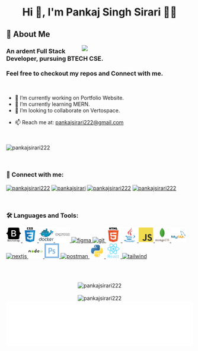 <h1 align="center">Hi 👋, I'm Pankaj Singh Sirari 👨‍💻</h1>

<h2> 🚀 About Me </h2>

<img align='right' src="https://media.giphy.com/media/v1.Y2lkPTc5MGI3NjExZGZhOGI1NDY1NTc3MmE2YTdiYTBmN2EyZjIxNGM4OTFmODA2NjU1YyZlcD12MV9pbnRlcm5hbF9naWZzX2dpZklkJmN0PWc/qgQUggAC3Pfv687qPC/giphy.gif" width="300px" >

<h3 align="left">
  An ardent Full Stack Developer, pursuing BTECH CSE.
  <br/> <br/>
  Feel free to checkout my repos and Connect with me.
</h3>
<br/>

- 🔭 I’m currently working on Portfolio Website.
- 🌱 I’m currently learning MERN.
- 👯 I’m looking to collaborate on Vertospace. 
<!-- - 🤔 I’m looking for help with fdfd  -->
<!-- - 💬 Ask me about   -->
- 📫 Reach me at: pankajsirari222@gmail.com
<!-- - 😄 Pronouns: fddf  -->
<!-- - ⚡ Fun fact: fdfd  -->
<br/>

<p align="left"> <img src="https://komarev.com/ghpvc/?username=pankajsirari222&label=Profile%20views&color=0e75b6&style=flat" alt="pankajsirari222" /> </p>
<br/>

<h3 align="left">🤝 Connect with me:</h3>

<p align="left">
<a href="https://linkedin.com/in/pankajsirari222" target="blank"><img align="center" src="https://raw.githubusercontent.com/rahuldkjain/github-profile-readme-generator/master/src/images/icons/Social/linked-in-alt.svg" alt="pankajsirari222" height="30" width="40" /></a>
<a href="https://www.codechef.com/users/pankajsirari" target="blank"><img align="center" src="https://cdn.jsdelivr.net/npm/simple-icons@3.1.0/icons/codechef.svg" alt="pankajsirari" height="30" width="40" /></a>
<a href="https://codeforces.com/profile/pankajsirari222" target="blank"><img align="center" src="https://raw.githubusercontent.com/rahuldkjain/github-profile-readme-generator/master/src/images/icons/Social/codeforces.svg" alt="pankajsirari222" height="30" width="40" /></a>
<a href="https://www.leetcode.com/pankajsirari222" target="blank"><img align="center" src="https://raw.githubusercontent.com/rahuldkjain/github-profile-readme-generator/master/src/images/icons/Social/leet-code.svg" alt="pankajsirari222" height="30" width="40" /></a>
</p>
<br/>

<h3 align="left">	🛠 Languages and Tools:</h3>
<p align="left"> <a href="https://getbootstrap.com" target="_blank" rel="noreferrer"> <img src="https://raw.githubusercontent.com/devicons/devicon/master/icons/bootstrap/bootstrap-plain-wordmark.svg" alt="bootstrap" width="40" height="40"/> </a> <a href="https://www.w3schools.com/css/" target="_blank" rel="noreferrer"> <img src="https://raw.githubusercontent.com/devicons/devicon/master/icons/css3/css3-original-wordmark.svg" alt="css3" width="40" height="40"/> </a> <a href="https://www.docker.com/" target="_blank" rel="noreferrer"> <img src="https://raw.githubusercontent.com/devicons/devicon/master/icons/docker/docker-original-wordmark.svg" alt="docker" width="40" height="40"/> </a> <a href="https://expressjs.com" target="_blank" rel="noreferrer"> <img src="https://raw.githubusercontent.com/devicons/devicon/master/icons/express/express-original-wordmark.svg" alt="express" width="40" height="40"/> </a> <a href="https://www.figma.com/" target="_blank" rel="noreferrer"> <img src="https://www.vectorlogo.zone/logos/figma/figma-icon.svg" alt="figma" width="40" height="40"/> </a> <a href="https://git-scm.com/" target="_blank" rel="noreferrer"> <img src="https://www.vectorlogo.zone/logos/git-scm/git-scm-icon.svg" alt="git" width="40" height="40"/> </a> <a href="https://www.w3.org/html/" target="_blank" rel="noreferrer"> <img src="https://raw.githubusercontent.com/devicons/devicon/master/icons/html5/html5-original-wordmark.svg" alt="html5" width="40" height="40"/> </a> <a href="https://www.java.com" target="_blank" rel="noreferrer"> <img src="https://raw.githubusercontent.com/devicons/devicon/master/icons/java/java-original.svg" alt="java" width="40" height="40"/> </a> <a href="https://developer.mozilla.org/en-US/docs/Web/JavaScript" target="_blank" rel="noreferrer"> <img src="https://raw.githubusercontent.com/devicons/devicon/master/icons/javascript/javascript-original.svg" alt="javascript" width="40" height="40"/> </a> <a href="https://www.mongodb.com/" target="_blank" rel="noreferrer"> <img src="https://raw.githubusercontent.com/devicons/devicon/master/icons/mongodb/mongodb-original-wordmark.svg" alt="mongodb" width="40" height="40"/> </a> <a href="https://www.mysql.com/" target="_blank" rel="noreferrer"> <img src="https://raw.githubusercontent.com/devicons/devicon/master/icons/mysql/mysql-original-wordmark.svg" alt="mysql" width="40" height="40"/> </a> <a href="https://nextjs.org/" target="_blank" rel="noreferrer"> <img src="https://cdn.worldvectorlogo.com/logos/nextjs-2.svg" alt="nextjs" width="40" height="40"/> </a> <a href="https://nodejs.org" target="_blank" rel="noreferrer"> <img src="https://raw.githubusercontent.com/devicons/devicon/master/icons/nodejs/nodejs-original-wordmark.svg" alt="nodejs" width="40" height="40"/> </a> <a href="https://www.photoshop.com/en" target="_blank" rel="noreferrer"> <img src="https://raw.githubusercontent.com/devicons/devicon/master/icons/photoshop/photoshop-line.svg" alt="photoshop" width="40" height="40"/> </a> <a href="https://postman.com" target="_blank" rel="noreferrer"> <img src="https://www.vectorlogo.zone/logos/getpostman/getpostman-icon.svg" alt="postman" width="40" height="40"/> </a> <a href="https://www.python.org" target="_blank" rel="noreferrer"> <img src="https://raw.githubusercontent.com/devicons/devicon/master/icons/python/python-original.svg" alt="python" width="40" height="40"/> </a> <a href="https://reactjs.org/" target="_blank" rel="noreferrer"> <img src="https://raw.githubusercontent.com/devicons/devicon/master/icons/react/react-original-wordmark.svg" alt="react" width="40" height="40"/> </a> <a href="https://tailwindcss.com/" target="_blank" rel="noreferrer"> <img src="https://www.vectorlogo.zone/logos/tailwindcss/tailwindcss-icon.svg" alt="tailwind" width="40" height="40"/> </a> </p>

<br/><br/>

<div align="center">
  <img src="https://github-readme-stats.vercel.app/api?username=pankajsirari222&show_icons=true&locale=en" alt="pankajsirari222" />
</div>
<br/>
<div align="center">
  <img src="https://github-readme-stats.vercel.app/api/top-langs?username=pankajsirari222&show_icons=true&locale=en&layout=compact" alt="pankajsirari222" />
</div>


<div align="center">
    <img height="120" alt="Thanks for visiting me" width="100%" src="/images/thankyou.svg" />
</div>


